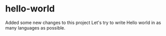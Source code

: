 # hello-world
Added some new changes to this project
Let's try to write Hello world in as many languages as possible.
